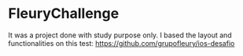 # FleuryChallenge

It was a project done with study purpose only. I based the layout and functionalities on this test: https://github.com/grupofleury/ios-desafio
